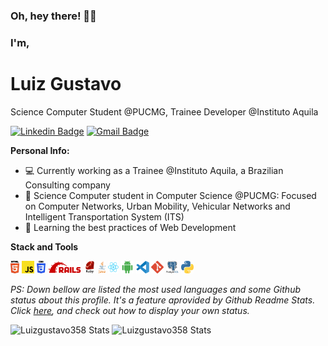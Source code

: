 ### Oh, hey there! 👋😀
### I'm,
# Luiz Gustavo

Science Computer Student @PUCMG, Trainee Developer @Instituto Aquila

[![Linkedin Badge](https://img.shields.io/badge/-Luiz%20Gustavo-6633cc?style=flat-square&logo=Linkedin&logoColor=white&link=https://www.linkedin.com/in/luizgbraganca/)](https://www.linkedin.com/in/luizgbraganca/) 
[![Gmail Badge](https://img.shields.io/badge/-luiz.gustavo358@gmail.com-6633cc?style=flat-square&logo=Gmail&logoColor=white&link=mailto:luiz.gustavo358@gmail.com)](mailto:luiz.gustavo358@gmail.com)

<!-- <img align='right' src="https://github.com/glucianog/glucianog/blob/master/assets/developer.png?raw=true" width="400"> -->

**Personal Info:**

- 💻 Currently working as a Trainee @Instituto Aquila, a Brazilian Consulting company
- 🔬 Science Computer student in Computer Science @PUCMG: Focused on Computer Networks, Urban Mobility, Vehicular Networks and Intelligent Transportation System (ITS)
- 🌱 Learning the best practices of Web Development


**Stack and Tools**  

<code><img height="20" src="https://raw.githubusercontent.com/Luizgustavo358/Luizgustavo358/bfde4806ed3a8239af16368e02b38caf129962b3/assets/icons/html5.svg"></code>
<code><img height="20" src="https://raw.githubusercontent.com/Luizgustavo358/Luizgustavo358/bfde4806ed3a8239af16368e02b38caf129962b3/assets/icons/javascript.svg"></code>
<code><img height="20" src="https://raw.githubusercontent.com/Luizgustavo358/Luizgustavo358/bfde4806ed3a8239af16368e02b38caf129962b3/assets/icons/css3.svg"></code>
<code><img height="20" src="https://raw.githubusercontent.com/Luizgustavo358/Luizgustavo358/bfde4806ed3a8239af16368e02b38caf129962b3/assets/icons/Ruby_On_Rails.svg"></code>
<code><img height="20" src="https://raw.githubusercontent.com/Luizgustavo358/Luizgustavo358/bfde4806ed3a8239af16368e02b38caf129962b3/assets/icons/ruby.svg"></code>
<code><img height="20" src="https://raw.githubusercontent.com/Luizgustavo358/Luizgustavo358/bfde4806ed3a8239af16368e02b38caf129962b3/assets/icons/java.svg"></code>
<code><img height="20" src="https://raw.githubusercontent.com/Luizgustavo358/Luizgustavo358/bfde4806ed3a8239af16368e02b38caf129962b3/assets/icons/react.svg"></code>
<code><img height="20" src="https://raw.githubusercontent.com/Luizgustavo358/Luizgustavo358/bfde4806ed3a8239af16368e02b38caf129962b3/assets/icons/android.svg"></code>
<code><img height="20" src="https://raw.githubusercontent.com/Luizgustavo358/Luizgustavo358/bfde4806ed3a8239af16368e02b38caf129962b3/assets/icons/vscode.svg"></code>
<code><img height="20" src="https://raw.githubusercontent.com/Luizgustavo358/Luizgustavo358/bfde4806ed3a8239af16368e02b38caf129962b3/assets/icons/git.svg"></code>
<code><img height="20" src="https://raw.githubusercontent.com/Luizgustavo358/Luizgustavo358/bfde4806ed3a8239af16368e02b38caf129962b3/assets/icons/postgresql.svg"></code>
<code><img height="20" src="https://raw.githubusercontent.com/Luizgustavo358/Luizgustavo358/bfde4806ed3a8239af16368e02b38caf129962b3/assets/icons/python.svg"></code>
  
*PS: Down bellow are listed the most used languages and some Github status about this profile. It's a feature aprovided by Github Readme Stats. Click [here](https://github.com/anuraghazra/github-readme-stats), and check out how to display your own status.*

![Luizgustavo358 Stats](https://github-readme-stats.vercel.app/api/top-langs/?username=Luizgustavo358&show_icons=true&hide_border=true&layout=compact&theme=tokyonight)
![Luizgustavo358 Stats](https://github-readme-stats.vercel.app/api?username=Luizgustavo358&show_icons=true&theme=tokyonight)